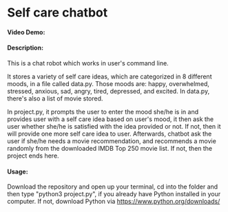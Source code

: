 # Self care chatbot

#### Video Demo: <URL HERE>

#### Description:

This is a chat robot which works in user's command line.

It stores a variety of self care ideas, which are categorized in 8 different moods, in a file called data.py. Those moods are: happy, overwhelmed, stressed, anxious, sad, angry, tired, depressed, and excited. In data.py, there's also a list of movie stored.

In project.py, it prompts the user to enter the mood she/he is in and provides user with a self care idea based on user's mood, it then ask the user whether she/he is satisfied with the idea provided or not. If not, then it will provide one more self care idea to user. Afterwards, chatbot ask the user if she/he needs a movie recommendation, and recommends a movie randomly from the downloaded IMDB Top 250 movie list. If not, then the project ends here.

#### Usage:

Download the repository and open up your terminal, cd into the folder and then type "python3 project.py", if you already have Python installed in your computer. If not, download Python via <https://www.python.org/downloads/>
